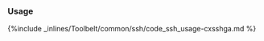 <!-- post: -->


### Usage



{%include _inlines/Toolbelt/common/ssh/code_ssh_usage-cxsshga.md %}




